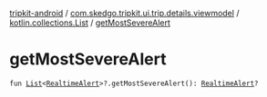 [tripkit-android](../../index.md) / [com.skedgo.tripkit.ui.trip.details.viewmodel](../index.md) / [kotlin.collections.List](index.md) / [getMostSevereAlert](./get-most-severe-alert.md)

# getMostSevereAlert

`fun `[`List`](https://kotlinlang.org/api/latest/jvm/stdlib/kotlin.collections/-list/index.html)`<`[`RealtimeAlert`](../../com.skedgo.tripkit.common.model/-realtime-alert/index.md)`>?.getMostSevereAlert(): `[`RealtimeAlert`](../../com.skedgo.tripkit.common.model/-realtime-alert/index.md)`?`